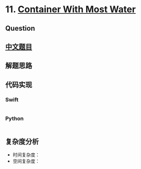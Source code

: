 # 11. [Container With Most Water](https://leetcode.com/problems/container-with-most-water/)

## Question



## [中文题目](https://leetcode-cn.com/problems/container-with-most-water/)



## 解题思路



## 代码实现

### Swift

```swift

```

### Python

```python

```

## 复杂度分析

- 时间复杂度：
- 空间复杂度：
